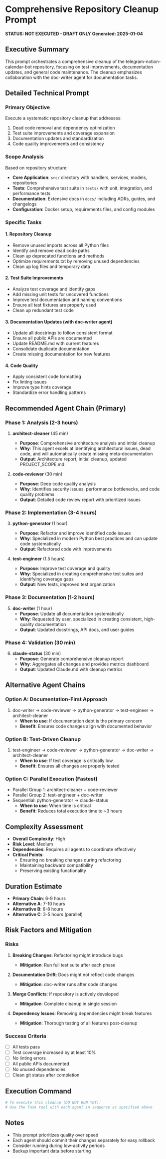 # Comprehensive Repository Cleanup Prompt
**STATUS: NOT EXECUTED - DRAFT ONLY**
**Generated: 2025-01-04**

## Executive Summary
This prompt orchestrates a comprehensive cleanup of the telegram-notion-calendar-bot repository, focusing on test improvements, documentation updates, and general code maintenance. The cleanup emphasizes collaboration with the doc-writer agent for documentation tasks.

## Detailed Technical Prompt

### Primary Objective
Execute a systematic repository cleanup that addresses:
1. Dead code removal and dependency optimization
2. Test suite improvements and coverage expansion
3. Documentation updates and standardization
4. Code quality improvements and consistency

### Scope Analysis
Based on repository structure:
- **Core Application**: `src/` directory with handlers, services, models, repositories
- **Tests**: Comprehensive test suite in `tests/` with unit, integration, and performance tests
- **Documentation**: Extensive docs in `docs/` including ADRs, guides, and changelogs
- **Configuration**: Docker setup, requirements files, and config modules

### Specific Tasks

#### 1. Repository Cleanup
- Remove unused imports across all Python files
- Identify and remove dead code paths
- Clean up deprecated functions and methods
- Optimize requirements.txt by removing unused dependencies
- Clean up log files and temporary data

#### 2. Test Suite Improvements
- Analyze test coverage and identify gaps
- Add missing unit tests for uncovered functions
- Improve test documentation and naming conventions
- Ensure all test fixtures are properly used
- Clean up redundant test code

#### 3. Documentation Updates (with doc-writer agent)
- Update all docstrings to follow consistent format
- Ensure all public APIs are documented
- Update README.md with current features
- Consolidate duplicate documentation
- Create missing documentation for new features

#### 4. Code Quality
- Apply consistent code formatting
- Fix linting issues
- Improve type hints coverage
- Standardize error handling patterns

## Recommended Agent Chain (Primary)

### Phase 1: Analysis (2-3 hours)
1. **architect-cleaner** (45 min)
   - **Purpose**: Comprehensive architecture analysis and initial cleanup
   - **Why**: This agent excels at identifying architectural issues, dead code, and will automatically create missing meta-documentation
   - **Output**: Architecture report, initial cleanup, updated PROJECT_SCOPE.md

2. **code-reviewer** (30 min)
   - **Purpose**: Deep code quality analysis
   - **Why**: Identifies security issues, performance bottlenecks, and code quality problems
   - **Output**: Detailed code review report with prioritized issues

### Phase 2: Implementation (3-4 hours)
3. **python-generator** (1 hour)
   - **Purpose**: Refactor and improve identified code issues
   - **Why**: Specialized in modern Python best practices and can update code systematically
   - **Output**: Refactored code with improvements

4. **test-engineer** (1.5 hours)
   - **Purpose**: Improve test coverage and quality
   - **Why**: Specialized in creating comprehensive test suites and identifying coverage gaps
   - **Output**: New tests, improved test organization

### Phase 3: Documentation (1-2 hours)
5. **doc-writer** (1 hour)
   - **Purpose**: Update all documentation systematically
   - **Why**: Requested by user, specialized in creating consistent, high-quality documentation
   - **Output**: Updated docstrings, API docs, and user guides

### Phase 4: Validation (30 min)
6. **claude-status** (30 min)
   - **Purpose**: Generate comprehensive cleanup report
   - **Why**: Aggregates all changes and provides metrics dashboard
   - **Output**: Updated Claude.md with cleanup metrics

## Alternative Agent Chains

### Option A: Documentation-First Approach
1. doc-writer → code-reviewer → python-generator → test-engineer → architect-cleaner
   - **When to use**: If documentation debt is the primary concern
   - **Benefit**: Ensures code changes align with documented behavior

### Option B: Test-Driven Cleanup
1. test-engineer → code-reviewer → python-generator → doc-writer → architect-cleaner
   - **When to use**: If test coverage is critically low
   - **Benefit**: Ensures all changes are properly tested

### Option C: Parallel Execution (Fastest)
- Parallel Group 1: architect-cleaner + code-reviewer
- Parallel Group 2: test-engineer + doc-writer
- Sequential: python-generator → claude-status
   - **When to use**: When time is critical
   - **Benefit**: Reduces total execution time to ~3 hours

## Complexity Assessment
- **Overall Complexity**: High
- **Risk Level**: Medium
- **Dependencies**: Requires all agents to coordinate effectively
- **Critical Points**: 
  - Ensuring no breaking changes during refactoring
  - Maintaining backward compatibility
  - Preserving existing functionality

## Duration Estimate
- **Primary Chain**: 6-9 hours
- **Alternative A**: 7-10 hours
- **Alternative B**: 6-8 hours
- **Alternative C**: 3-5 hours (parallel)

## Risk Factors and Mitigation

### Risks
1. **Breaking Changes**: Refactoring might introduce bugs
   - **Mitigation**: Run full test suite after each phase
   
2. **Documentation Drift**: Docs might not reflect code changes
   - **Mitigation**: doc-writer runs after code changes
   
3. **Merge Conflicts**: If repository is actively developed
   - **Mitigation**: Complete cleanup in single session

4. **Dependency Issues**: Removing dependencies might break features
   - **Mitigation**: Thorough testing of all features post-cleanup

### Success Criteria
- [ ] All tests pass
- [ ] Test coverage increased by at least 10%
- [ ] No linting errors
- [ ] All public APIs documented
- [ ] No unused dependencies
- [ ] Clean git status after completion

## Execution Command
```bash
# To execute this cleanup (DO NOT RUN YET):
# Use the Task tool with each agent in sequence as specified above
```

## Notes
- This prompt prioritizes quality over speed
- Each agent should commit their changes separately for easy rollback
- Consider running during low-activity periods
- Backup important data before starting